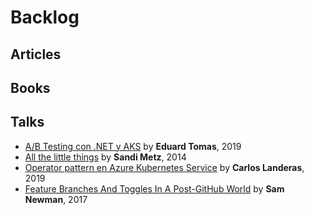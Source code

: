# Backlog

## Articles

## Books


## Talks

* [A/B Testing con .NET y AKS](https://www.youtube.com/watch?v=X5IGy8jnvWs&list=PLbNXjE8OQW5yDOm0X7J84mvNROgBi4vJ7&index=2) by **Eduard Tomas**, 2019
* [All the little things](https://www.youtube.com/watch?v=8bZh5LMaSmE) by **Sandi Metz**, 2014
* [Operator pattern en Azure Kubernetes Service](https://www.youtube.com/watch?v=J-CwaFwTVi8&list=PLbNXjE8OQW5yDOm0X7J84mvNROgBi4vJ7&index=4) by **Carlos Landeras**, 2019
* [Feature Branches And Toggles In A Post-GitHub World](https://samnewman.io/talks/branching-and-feature-toggles/) by **Sam Newman**, 2017
